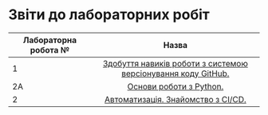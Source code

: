 # Звіти до лабораторних робіт
| Лабораторна робота № | Назва |
| ------------- |:------------------:| 
| 1 |  [ Здобуття навиків роботи з системою версіонування коду GitHub. ](https://github.com/Baracuda1337/Pavlo_Malgin_IK-31/tree/master/lab1)  |
| 2A |  [ Основи роботи з Python. ](https://github.com/Baracuda1337/Pavlo_Malgin_IK-31/tree/master/lab2a)  |
| 2 |  [ Автоматизація. Знайомство з CI/CD. ](https://github.com/Baracuda1337/Pavlo_Malgin_IK-31/tree/master/lab2)  |
